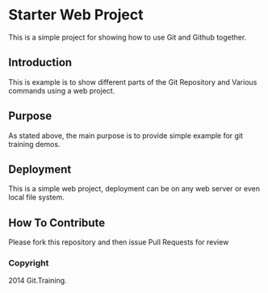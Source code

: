 # Starter Web Project

This is a simple project for showing how to use Git and Github together.

## Introduction

This is example is to show different parts of the Git Repository and Various commands using a web project.

## Purpose

As stated above, the main purpose is to provide simple example for git training demos.

## Deployment

This is a simple web project, deployment can be on any web server or even local file system.

## How To Contribute

Please fork this repository and then issue Pull Requests for review

### Copyright
2014 Git.Training.